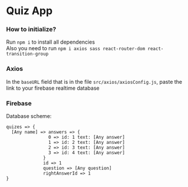 # Quiz App

### How to initialize?

Run `npm i` to install all dependencies <br>
Also you need to run `npm i axios sass react-router-dom react-transition-group`

### Axios

In the `baseURL` field that is in the file `src/axios/axiosConfig.js`, paste the link to your firebase realtime database

### Firebase

Database scheme: 
```
quizes => {
  [Any name] => answers => {
                0 => id: 1 text: [Any answer]
                1 => id: 2 text: [Any answer]
                2 => id: 3 text: [Any answer]
                3 => id: 4 text: [Any answer]
              }
              id => 1
              question => [Any question]
              rightAnswerId => 1
}
```
